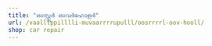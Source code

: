 ```yaml
---
title: "ഓസ്റ്റ്ലർ ഓവർഹോളർ"
url: /vaalllppilllli-muvaarrrrupulll/oosrrrrl-oov-hooll/
shop: car repair
---
```

